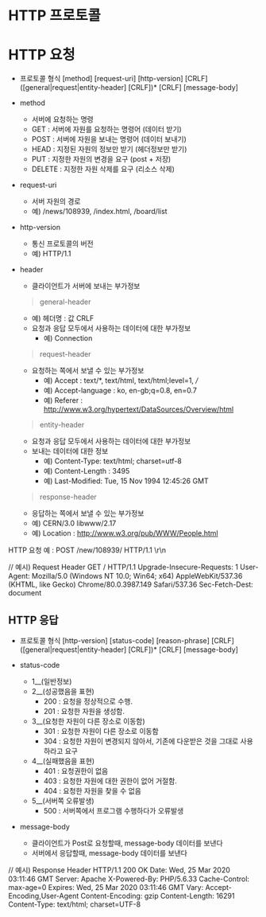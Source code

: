 # HTTP 프로토콜

# HTTP 요청

- 프로토콜 형식
  [method] [request-uri] [http-version] [CRLF]
  ([general|request|entity-header] [CRLF])*
  [CRLF]
  [message-body]
  
- method
  - 서버에 요청하는 명령
  - GET : 서버에 자원를 요청하는 명령어 (데이터 받기)
  - POST : 서버에 자원을 보내는 명령어 (데이터 보내기)
  - HEAD : 지정된 자원의 정보만 받기 (헤더정보만 받기)
  - PUT : 지정한 자원의 변경을 요구 (post + 저장)
  - DELETE : 지정한 자원 삭제를 요구 (리소스 삭제)

- request-uri
  - 서버 자원의 경로
  - 예) /news/108939, /index.html, /board/list
  
- http-version
  - 통신 프로토콜의 버전
  - 예) HTTP/1.1
  
- header
  - 클라이언트가 서버에 보내는 부가정보
  
  > general-header
    - 예) 헤더명 : 값 CRLF
    - 요청과 응답 모두에서 사용하는 데이터에 대한 부가정보
      - 예) Connection
  > request-header
    - 요청하는 쪽에서 보낼 수 있는 부가정보
      - 예) Accept : text/*, text/html, text/html;level=1, */*
      - 예) Accept-language : ko, en-gb;q=0.8, en=0.7
      - 예) Referer : http://www.w3.org/hypertext/DataSources/Overview/html
  > entity-header
    - 요청과 응답 모두에서 사용하는 데이터에 대한 부가정보
    - 보내는 데이터에 대한 정보
      - 예) Content-Type: text/html; charset=utf-8
      - 예) Content-Length : 3495
      - 예) Last-Modified: Tue, 15 Nov 1994 12:45:26 GMT
  > response-header
    - 응답하는 쪽에서 보낼 수 있는 부가정보
    - 예) CERN/3.0 libwww/2.17
    - 예) Location : http://www.w3.org/pub/WWW/People.html
    
HTTP 요청 예 : POST /new/108939/ HTTP/1.1 \r\n

// 예시) Request Header
GET / HTTP/1.1
Upgrade-Insecure-Requests: 1
User-Agent: Mozilla/5.0 (Windows NT 10.0; Win64; x64) AppleWebKit/537.36 (KHTML, like Gecko) Chrome/80.0.3987.149 Safari/537.36
Sec-Fetch-Dest: document



## HTTP 응답

- 프로토콜 형식
  [http-version] [status-code] [reason-phrase] [CRLF]
  ([general|request|entity-header] [CRLF])*
  [CRLF]
  [message-body]
  
- status-code
  - 1__(일반정보)
  - 2__(성공했음을 표현)
    - 200 : 요청을 정상적으로 수행.
    - 201 : 요청한 자원을 생성함.
  - 3__(요청한 자원이 다른 장소로 이동함)
    - 301 : 요청한 자원이 다른 장소로 이동함
    - 304 : 요청한 자원이 변경되지 않아서, 기존에 다운받은 것을 그대로 사용하라고 요구
  - 4__(실패했음을 표현)
    - 401 : 요청권한이 없음
    - 403 : 요청한 자원에 대한 권한이 없어 거절함.
    - 404 : 요청한 자원을 찾을 수 없음
  - 5__(서버쪽 오류발생)
    - 500 : 서버쪽에서 프로그램 수행하다가 오류발생
  

- message-body
  - 클라이언트가 Post로 요청할때, message-body 데이터를 보낸다
  - 서버에서 응답할때, message-body 데이터를 보낸다
  
// 예시) Response Header
HTTP/1.1 200 OK
Date: Wed, 25 Mar 2020 03:11:46 GMT
Server: Apache
X-Powered-By: PHP/5.6.33
Cache-Control: max-age=0
Expires: Wed, 25 Mar 2020 03:11:46 GMT
Vary: Accept-Encoding,User-Agent
Content-Encoding: gzip
Content-Length: 16291
Content-Type: text/html; charset=UTF-8

























